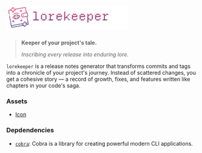 # ![The header image for lorekeeper. There is a "magic book" on the left, and the text "lorekeeper" to the right.](assets/header_64.png "lorekeeper header")

> **Keeper of your project's tale.**
>
> *Inscribing every release into enduring lore.*

`lorekeeper` is a release notes generator that transforms commits and tags into a chronicle of your project's journey. Instead of scattered changes, you get a cohesive story — a record of growth, fixes, and features written like chapters in your code's saga.

### Assets

- [Icon](https://www.flaticon.com/free-icon/magic-book_18119243)

### Depdendencies

- [`cobra`](https://github.com/spf13/cobra): Cobra is a library for creating powerful modern CLI applications.
